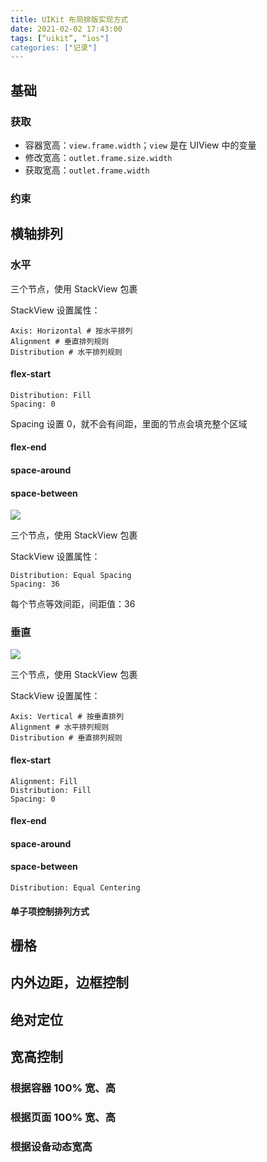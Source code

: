 ```yaml
---
title: UIKit 布局排版实现方式
date: 2021-02-02 17:43:00
tags: [“uikit”, “ios"]
categories: ["记录"]
---
```




## 基础

### 获取

* 容器宽高：`view.frame.width`；`view` 是在 UIView 中的变量
* 修改宽高：`outlet.frame.size.width`
* 获取宽高：`outlet.frame.width`



### 约束



## 横轴排列

### 水平

三个节点，使用 StackView 包裹

StackView 设置属性：

```shell
Axis: Horizontal # 按水平排列
Alignment # 垂直排列规则
Distribution # 水平排列规则
```



#### flex-start

```shell
Distribution: Fill
Spacing: 0
```

Spacing 设置 0，就不会有间距，里面的节点会填充整个区域



#### flex-end

#### space-around

#### space-between

![](http://md.rni-l.com/md/ios/layout1.png)

三个节点，使用 StackView 包裹

StackView 设置属性：

```shell
Distribution: Equal Spacing
Spacing: 36
```

每个节点等效间距，间距值：36



### 垂直

![](http://md.rni-l.com/md/ios/layout2.png)

三个节点，使用 StackView 包裹

StackView 设置属性：

```shell
Axis: Vertical # 按垂直排列
Alignment # 水平排列规则
Distribution # 垂直排列规则
```



#### flex-start

```shell
Alignment: Fill
Distribution: Fill
Spacing: 0
```



#### flex-end

#### space-around

#### space-between

```shell
Distribution: Equal Centering
```



#### 单子项控制排列方式

## 栅格

## 内外边距，边框控制

## 绝对定位

## 宽高控制

### 根据容器 100% 宽、高

### 根据页面 100% 宽、高

### 根据设备动态宽高





